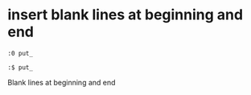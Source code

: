 # insert blank lines at beginning and end
```
:0 put_
```


```
:$ put_ 
```

Blank lines at beginning and end
